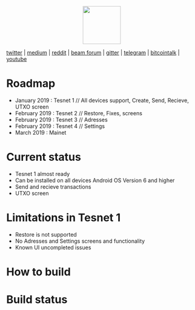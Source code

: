 <p align="center">
  <img width="100" height="100" src="https://www.beam.mw/themes/beam/assets/images/icons/logo.svg">

[twitter](https://twitter.com/beamprivacy) | [medium](https://medium.com/beam-mw) | [reddit](https://www.reddit.com/r/beamprivacy/) | [beam forum](http://forum.beam-mw.com) | [gitter](https://gitter.im/beamprivacy/Lobby) | [telegram](https://t.me/BeamPrivacy) | [bitcointalk](https://bitcointalk.org/index.php?topic=5052151.0) | [youtube](https://www.youtube.com/channel/UCddqBnfSPWibf4f8OnEJm_w?)
</p>

# Roadmap

- January 2019     : Tesnet 1 // All devices support, Create, Send, Recieve, UTXO screen
- February 2019    : Tesnet 2 // Restore, Fixes, screens
- February 2019    : Tesnet 3 // Adresses
- February 2019    : Tesnet 4 // Settings
- March 2019       : Mainet

# Current status
- Tesnet 1 almost ready
- Can be installed on all devices Android OS Version 6 and higher
- Send and recieve transactions
- UTXO screen

# Limitations in Tesnet 1
- Restore is not supported
- No Adresses and Settings screens and functionality
- Known UI uncompleted issues

# How to build

# Build status

